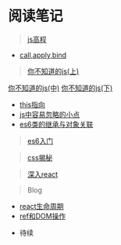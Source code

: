  #  阅读笔记 #

 > [js高程](https://github.com/LuoShengMen/StudyNotes/blob/master/readNotes/javascript%E9%AB%98%E7%BA%A7%E7%A8%8B%E5%BA%8F%E8%AE%BE%E8%AE%A1.md)
 
 * [call,apply,bind](https://github.com/LuoShengMen/StudyNotes/issues/28)

 >[你不知道的js(上)](https://github.com/LuoShengMen/StudyNotes/blob/master/readNotes/%E4%BD%A0%E4%B8%8D%E7%9F%A5%E9%81%93%E7%9A%84javascript.md)
 
 [你不知道的js(中)](https://github.com/LuoShengMen/StudyNotes/blob/master/readNotes/%5B%E4%BD%A0%E4%B8%8D%E7%9F%A5%E9%81%93%E7%9A%84js(%E4%B8%AD).md)
 [你不知道的js(下)](https://github.com/LuoShengMen/StudyNotes/issues/80)
 
  * [this指向](https://github.com/LuoShengMen/StudyNotes/issues/25)
  * [js中容易忽略的小点](https://github.com/LuoShengMen/StudyNotes/issues/26)
  * [es6类的继承与对象关联](https://github.com/LuoShengMen/StudyNotes/issues/27)
  

 > [es6入门]()
 
 > [css揭秘]()
 
 > [深入react]()
 
 > Blog
  * [react生命周期](https://github.com/LuoShengMen/StudyNotes/issues/13)
  * [ref和DOM操作](https://github.com/LuoShengMen/StudyNotes/issues/14)


 - 待续
